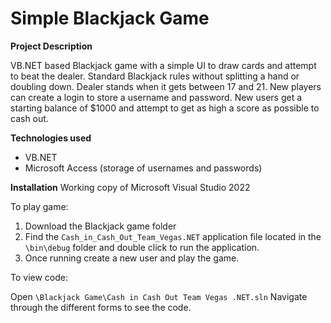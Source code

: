 # Simple Blackjack Game

**Project Description**

VB.NET based Blackjack game with a simple UI to draw cards and attempt to beat the dealer. Standard Blackjack rules without splitting a hand or doubling down. Dealer stands when it gets between 17 and 21.  New players can create a login to store a username and password. New users get a starting balance of $1000 and attempt to get as high a score as possible to cash out. 

**Technologies used**

 -  VB.NET 
 - Microsoft Access (storage of usernames and passwords)

**Installation** 
Working copy of Microsoft Visual Studio 2022

To play game:
1. Download the Blackjack game folder
2. Find the `Cash_in_Cash_Out_Team_Vegas.NET` application file located in the `\bin\debug` folder and double click to run the application.
3. Once running create a new user and play the game.

To view code:

Open `\Blackjack Game\Cash in Cash Out Team Vegas .NET.sln`
Navigate through the different forms to see the code.


